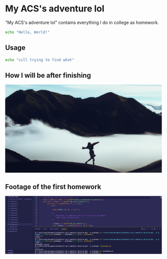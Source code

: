 # My ACS's adventure lol

"My ACS's adventure lol" contains everything I do in college as homework.

```bash
echo "Hello, World!"
```

## Usage

```bash
echo "sill trying to find what"
```
## How I will be after finishing

![Ar trebui sa fie o poza facuta de mine cu un AI aici...](https://github.com/Lucky8boy/My-ACS-adventure-lol/blob/main/mebelike.png?raw=true)

## Footage of the first homework 

![Poza cu prima tema facuta](https://github.com/Lucky8boy/My-ACS-adventure-lol/blob/main/first_homework.png?raw=true)
